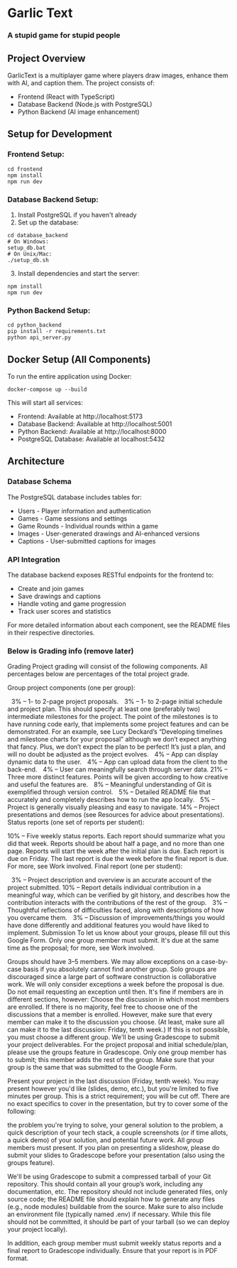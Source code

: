# Garlic Text
### A stupid game for stupid people

## Project Overview
GarlicText is a multiplayer game where players draw images, enhance them with AI, and caption them. The project consists of:
- Frontend (React with TypeScript)
- Database Backend (Node.js with PostgreSQL)
- Python Backend (AI image enhancement)

## Setup for Development

### Frontend Setup:
```
cd frontend
npm install
npm run dev
```

### Database Backend Setup:
1. Install PostgreSQL if you haven't already
2. Set up the database:
```
cd database_backend
# On Windows:
setup_db.bat
# On Unix/Mac:
./setup_db.sh
```
3. Install dependencies and start the server:
```
npm install
npm run dev
```

### Python Backend Setup:
```
cd python_backend
pip install -r requirements.txt
python api_server.py
```

## Docker Setup (All Components)

To run the entire application using Docker:
```
docker-compose up --build
```

This will start all services:
- Frontend: Available at http://localhost:5173
- Database Backend: Available at http://localhost:5001
- Python Backend: Available at http://localhost:8000
- PostgreSQL Database: Available at localhost:5432

## Architecture

### Database Schema
The PostgreSQL database includes tables for:
- Users - Player information and authentication
- Games - Game sessions and settings
- Game Rounds - Individual rounds within a game
- Images - User-generated drawings and AI-enhanced versions
- Captions - User-submitted captions for images

### API Integration
The database backend exposes RESTful endpoints for the frontend to:
- Create and join games
- Save drawings and captions
- Handle voting and game progression
- Track user scores and statistics

For more detailed information about each component, see the README files in their respective directories.

### Below is Grading info (remove later)
Grading
Project grading will consist of the following components. All percentages below are percentages of the total project grade.

Group project components (one per group):

 3% – 1- to 2-page project proposals.
 3% – 1- to 2-page initial schedule and project plan. This should specify at least one (preferably two) intermediate milestones for the project. The point of the milestones is to have running code early, that implements some project features and can be demonstrated. For an example, see Lucy Deckard’s “Developing timelines and milestone charts for your proposal” although we don’t expect anything that fancy. Plus, we don’t expect the plan to be perfect! It’s just a plan, and will no doubt be adjusted as the project evolves.
 4% – App can display dynamic data to the user.
 4% – App can upload data from the client to the back-end.
 4% – User can meaningfully search through server data.
21% – Three more distinct features. Points will be given according to how creative and useful the features are.
 8% – Meaningful understanding of Git is exemplified through version control.
 5% – Detailed README file that accurately and completely describes how to run the app locally.
 5% – Project is generally visually pleasing and easy to navigate.
14% – Project presentations and demos (see Resources for advice about presentations).
Status reports (one set of reports per student):

10% – Five weekly status reports. Each report should summarize what you did that week. Reports should be about half a page, and no more than one page.
Reports will start the week after the initial plan is due.
Each report is due on Friday.
The last report is due the week before the final report is due.
For more, see Work involved.
Final report (one per student):

 3% – Project description and overview is an accurate account of the project submitted.
10% – Report details individual contribution in a meaningful way, which can be verified by git history, and describes how the contribution interacts with the contributions of the rest of the group.
 3% – Thoughtful reflections of difficulties faced, along with descriptions of how you overcame them.
 3% – Discussion of improvements/things you would have done differently and additional features you would have liked to implement.
Submission
To let us know about your groups, please fill out this Google Form. Only one group member must submit. It's due at the same time as the proposal; for more, see Work involved.

Groups should have 3–5 members. We may allow exceptions on a case-by-case basis if you absolutely cannot find another group. Solo groups are discouraged since a large part of software construction is collaborative work.
We will only consider exceptions a week before the proposal is due. Do not email requesting an exception until then.
It's fine if members are in different sections, however:
Choose the discussion in which most members are enrolled.
If there is no majority, feel free to choose one of the discussions that a member is enrolled.
However, make sure that every member can make it to the discussion you choose. (At least, make sure all can make it to the last discussion: Friday, tenth week.) If this is not possible, you must choose a different group.
We'll be using Gradescope to submit your project deliverables. For the project proposal and initial schedule/plan, please use the groups feature in Gradescope. Only one group member has to submit; this member adds the rest of the group. Make sure that your group is the same that was submitted to the Google Form.

Present your project in the last discussion (Friday, tenth week). You may present however you'd like (slides, demo, etc.), but you're limited to five minutes per group. This is a strict requirement; you will be cut off. There are no exact specifics to cover in the presentation, but try to cover some of the following:

the problem you're trying to solve,
your general solution to the problem,
a quick description of your tech stack,
a couple screenshots (or if time allots, a quick demo) of your solution, and
potential future work.
All group members must present. If you plan on presenting a slideshow, please do submit your slides to Gradescope before your presentation (also using the groups feature).

We'll be using Gradescope to submit a compressed tarball of your Git repository. This should contain all your group’s work, including any documentation, etc. The repository should not include generated files, only source code; the README file should explain how to generate any files (e.g., node modules) buildable from the source. Make sure to also include an environment file (typically named .env) if necessary. While this file should not be committed, it should be part of your tarball (so we can deploy your project locally).

In addition, each group member must submit weekly status reports and a final report to Gradescope individually. Ensure that your report is in PDF format.
